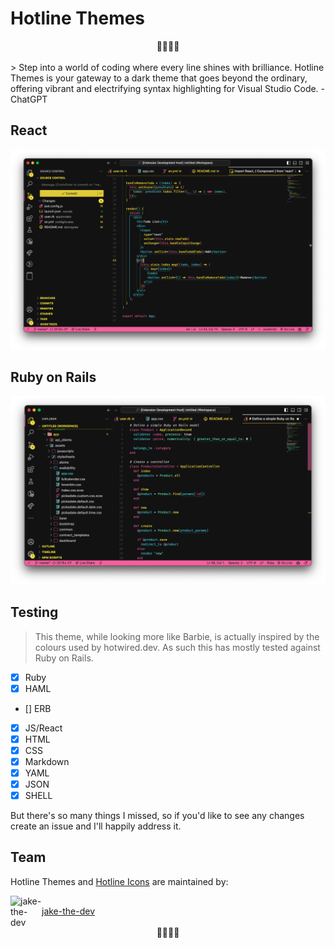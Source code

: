# Hotline Themes
<div align="center">
  💛🩷🩵🖤
</div>
<br>
> Step into a world of coding where every line shines with brilliance. Hotline Themes is your gateway to a dark theme that goes beyond the ordinary, offering vibrant and electrifying syntax highlighting for Visual Studio Code. - ChatGPT

## React
![Screenshot](https://github.com/jake-the-dev/hotline---themes/blob/main/React.png)

## Ruby on Rails
![Screenshot](https://github.com/jake-the-dev/hotline---themes/blob/main/Ruby.png)

## Testing

> This theme, while looking more like Barbie, is actually inspired by the colours used by hotwired.dev. As such this has mostly tested against Ruby on Rails.

- [x] Ruby
- [x] HAML
- [] ERB
- [x] JS/React
- [x] HTML
- [x] CSS
- [x] Markdown
- [x] YAML
- [x] JSON
- [x] SHELL

But there's so many things I missed, so if you'd like to see any changes create an issue and I'll happily address it. 

## Team

Hotline Themes and [Hotline Icons](https://marketplace.visualstudio.com/items?itemName=jake-the-dev.hotline---icons) are maintained by:
<div style="display: flex; align-items: center;">
  <img src="https://avatars.githubusercontent.com/u/12745493?v=4" alt="jake-the-dev" width="50" height="50">
  <a href="https://github.com/jake-the-dev">jake-the-dev</a>
</div>

<div align="center">
  💛🩷🩵🖤
</div>

